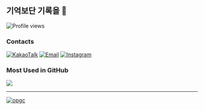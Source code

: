 ## 기억보단 기록을 📖  
![Profile views](https://gpvc.arturio.dev/hyunsangwon)

### Contacts
[![KakaoTalk](https://img.shields.io/badge/KakaoTalk-현상원FFCD00?logo=kakaotalk&logoColor=white)](https://namecard.kakao.com/hyunsama)
[![Email](https://img.shields.io/badge/Email-hyunsangwon93@gmail.com-EA4335?logo=gmail&logoColor=white)](mailto:hyunsangwon93@gmail.com)
[![Instagram](https://img.shields.io/badge/Instagram-@hyun_sw_93-DB2973?logo=instagram&logoColor=white)](https://www.instagram.com/hyun_sw_93)

### Most Used in GitHub
<div style="display: flex;">
  <img src="https://github-readme-stats.vercel.app/api/top-langs/?username=hyunsangwon&layout=compact&theme=vue&count_private=true" />
</div>

---

[![opgc](https://api.opgc.me/githubs/users/hyunsangwon/tag/?theme=dracula)](https://opgc.me/#/users/hyunsangwon)
